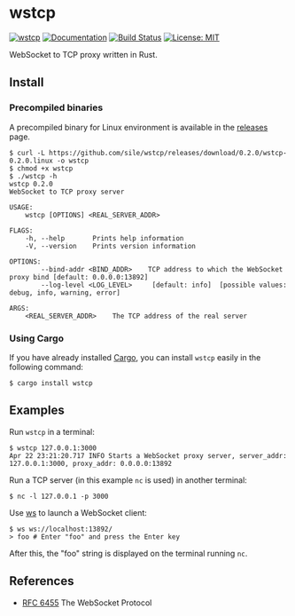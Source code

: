 wstcp
=====

[![wstcp](http://meritbadge.herokuapp.com/wstcp)](https://crates.io/crates/wstcp)
[![Documentation](https://docs.rs/wstcp/badge.svg)](https://docs.rs/wstcp)
[![Build Status](https://travis-ci.org/sile/wstcp.svg?branch=master)](https://travis-ci.org/sile/wstcp)
[![License: MIT](https://img.shields.io/badge/license-MIT-blue.svg)](LICENSE)

WebSocket to TCP proxy written in Rust.

Install
--------

### Precompiled binaries

A precompiled binary for Linux environment is available in the [releases] page.

```console
$ curl -L https://github.com/sile/wstcp/releases/download/0.2.0/wstcp-0.2.0.linux -o wstcp
$ chmod +x wstcp
$ ./wstcp -h
wstcp 0.2.0
WebSocket to TCP proxy server

USAGE:
    wstcp [OPTIONS] <REAL_SERVER_ADDR>

FLAGS:
    -h, --help       Prints help information
    -V, --version    Prints version information

OPTIONS:
        --bind-addr <BIND_ADDR>    TCP address to which the WebSocket proxy bind [default: 0.0.0.0:13892]
        --log-level <LOG_LEVEL>     [default: info]  [possible values: debug, info, warning, error]

ARGS:
    <REAL_SERVER_ADDR>    The TCP address of the real server
```

### Using Cargo

If you have already installed [Cargo][cargo], you can install `wstcp` easily in the following command:

```console
$ cargo install wstcp
```

[cargo]: https://doc.rust-lang.org/cargo/
[releases]: https://github.com/sile/wstcp/releases

Examples
---------

Run `wstcp` in a terminal:

```console
$ wstcp 127.0.0.1:3000
Apr 22 23:21:20.717 INFO Starts a WebSocket proxy server, server_addr: 127.0.0.1:3000, proxy_addr: 0.0.0.0:13892
```

Run a TCP server (in this example `nc` is used) in another terminal:

```console
$ nc -l 127.0.0.1 -p 3000
```

Use [ws](https://github.com/hashrocket/ws) to launch a WebSocket client:

```console
$ ws ws://localhost:13892/
> foo # Enter "foo" and press the Enter key
```

After this, the "foo" string is displayed on the terminal running `nc`.

References
----------

- [RFC 6455] The WebSocket Protocol

[RFC 6455]: https://tools.ietf.org/html/rfc6455
